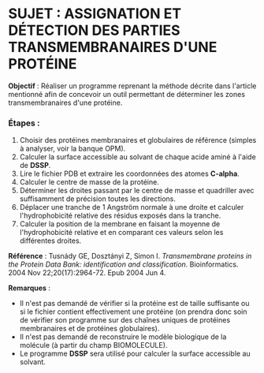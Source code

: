 # SUJET : ASSIGNATION ET DÉTECTION DES PARTIES TRANSMEMBRANAIRES D'UNE PROTÉINE

**Objectif** : Réaliser un programme reprenant la méthode décrite dans l'article mentionné afin de concevoir un outil permettant de déterminer les zones transmembranaires d'une protéine.

### Étapes :

1. Choisir des protéines membranaires et globulaires de référence (simples à analyser, voir la banque OPM).
2. Calculer la surface accessible au solvant de chaque acide aminé à l'aide de **DSSP**.
3. Lire le fichier PDB et extraire les coordonnées des atomes **C-alpha**.
4. Calculer le centre de masse de la protéine.
5. Déterminer les droites passant par le centre de masse et quadriller avec suffisamment de précision toutes les directions.
6. Déplacer une tranche de 1 Angström normale à une droite et calculer l'hydrophobicité relative des résidus exposés dans la tranche.
7. Calculer la position de la membrane en faisant la moyenne de l'hydrophobicité relative et en comparant ces valeurs selon les différentes droites.

**Référence** : Tusnády GE, Dosztányi Z, Simon I. *Transmembrane proteins in the Protein Data Bank: identification and classification*. Bioinformatics. 2004 Nov 22;20(17):2964-72. Epub 2004 Jun 4.

**Remarques** :

- Il n'est pas demandé de vérifier si la protéine est de taille suffisante ou si le fichier contient effectivement une protéine (on prendra donc soin de vérifier son programme sur des chaînes uniques de protéines membranaires et de protéines globulaires).
- Il n'est pas demandé de reconstruire le modèle biologique de la molécule (à partir du champ BIOMOLECULE).
- Le programme **DSSP** sera utilisé pour calculer la surface accessible au solvant.
